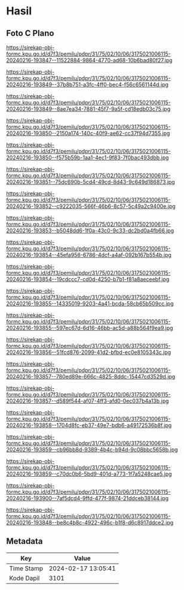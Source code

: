 # Hasil

## Foto C Plano

https://sirekap-obj-formc.kpu.go.id/d7f3/pemilu/pdpr/31/75/02/10/06/3175021006115-20240216-193847--11522884-9864-4770-ad68-10b6bad80f27.jpg

https://sirekap-obj-formc.kpu.go.id/d7f3/pemilu/pdpr/31/75/02/10/06/3175021006115-20240216-193849--37b8b751-a3fc-4ff0-bec4-f56c6561144d.jpg

https://sirekap-obj-formc.kpu.go.id/d7f3/pemilu/pdpr/31/75/02/10/06/3175021006115-20240216-193849--8ae7ea34-7881-45f7-9a5f-cd18edb03c75.jpg

https://sirekap-obj-formc.kpu.go.id/d7f3/pemilu/pdpr/31/75/02/10/06/3175021006115-20240216-193850--2150a174-140c-40f9-ae62-cc37f94d7355.jpg

https://sirekap-obj-formc.kpu.go.id/d7f3/pemilu/pdpr/31/75/02/10/06/3175021006115-20240216-193850--f575b59b-1aa1-4ec1-9f83-7f0bac493dbb.jpg

https://sirekap-obj-formc.kpu.go.id/d7f3/pemilu/pdpr/31/75/02/10/06/3175021006115-20240216-193851--75dc690b-5cd4-49cd-8d43-9c649d186873.jpg

https://sirekap-obj-formc.kpu.go.id/d7f3/pemilu/pdpr/31/75/02/10/06/3175021006115-20240216-193852--c9222035-566f-46b6-8c57-5c49a2c9400e.jpg

https://sirekap-obj-formc.kpu.go.id/d7f3/pemilu/pdpr/31/75/02/10/06/3175021006115-20240216-193853--b5048dd6-1f0a-43c0-9c33-dc2bd0a4fb66.jpg

https://sirekap-obj-formc.kpu.go.id/d7f3/pemilu/pdpr/31/75/02/10/06/3175021006115-20240216-193854--45efa956-6786-4dcf-a4af-092b167b554b.jpg

https://sirekap-obj-formc.kpu.go.id/d7f3/pemilu/pdpr/31/75/02/10/06/3175021006115-20240216-193854--19cdccc7-cd0d-4250-b7b1-f81a8aeceebf.jpg

https://sirekap-obj-formc.kpu.go.id/d7f3/pemilu/pdpr/31/75/02/10/06/3175021006115-20240216-193855--14335019-9203-4a41-bcda-58cb65b509cc.jpg

https://sirekap-obj-formc.kpu.go.id/d7f3/pemilu/pdpr/31/75/02/10/06/3175021006115-20240216-193855--597ec67d-6d16-46bb-ac5d-a88b564f9ea9.jpg

https://sirekap-obj-formc.kpu.go.id/d7f3/pemilu/pdpr/31/75/02/10/06/3175021006115-20240216-193856--51fcd876-2099-41d2-bfbd-ec0e8105343c.jpg

https://sirekap-obj-formc.kpu.go.id/d7f3/pemilu/pdpr/31/75/02/10/06/3175021006115-20240216-193857--780ed89e-666c-4825-8ddc-15447cd3529d.jpg

https://sirekap-obj-formc.kpu.go.id/d7f3/pemilu/pdpr/31/75/02/10/06/3175021006115-20240216-193857--d589f544-af07-4ff3-afd0-0ec037b4a13b.jpg

https://sirekap-obj-formc.kpu.go.id/d7f3/pemilu/pdpr/31/75/02/10/06/3175021006115-20240216-193858--1704d8fc-eb37-49e7-bdb6-a49172536b8f.jpg

https://sirekap-obj-formc.kpu.go.id/d7f3/pemilu/pdpr/31/75/02/10/06/3175021006115-20240216-193859--cb96bb8d-9389-4b4c-b94d-9c08bbc5658b.jpg

https://sirekap-obj-formc.kpu.go.id/d7f3/pemilu/pdpr/31/75/02/10/06/3175021006115-20240216-193859--c70dc0b6-5bd9-401d-a773-1f7a5248cae5.jpg

https://sirekap-obj-formc.kpu.go.id/d7f3/pemilu/pdpr/31/75/02/10/06/3175021006115-20240216-193900--7af5dcd4-9ffd-477f-9874-21ddceb38144.jpg

https://sirekap-obj-formc.kpu.go.id/d7f3/pemilu/pdpr/31/75/02/10/06/3175021006115-20240216-193848--be8c4b8c-4922-496c-b1f8-d6c8917ddce2.jpg


## Metadata

| Key        | Value               |
| ---------- | ------------------- |
| Time Stamp | 2024-02-17 13:05:41 |
| Kode Dapil | 3101                |



